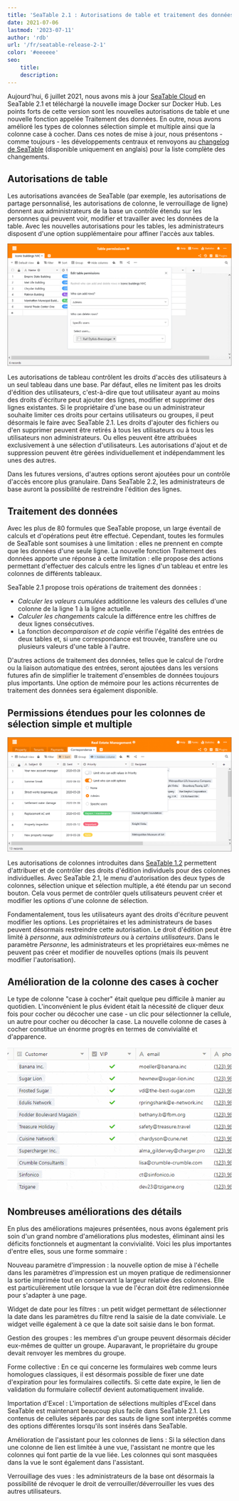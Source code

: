 ```yaml
---
title: 'SeaTable 2.1 : Autorisations de table et traitement des données - SeaTable'
date: 2021-07-06
lastmod: '2023-07-11'
author: 'rdb'
url: '/fr/seatable-release-2-1'
color: '#eeeeee'
seo:
    title:
    description:
---
```


Aujourd'hui, 6 juillet 2021, nous avons mis à jour [SeaTable Cloud](https://cloud.seatable.io) en SeaTable 2.1 et téléchargé la nouvelle image Docker sur Docker Hub. Les points forts de cette version sont les nouvelles autorisations de table et une nouvelle fonction appelée Traitement des données. En outre, nous avons amélioré les types de colonnes sélection simple et multiple ainsi que la colonne case à cocher. Dans ces notes de mise à jour, nous présentons - comme toujours - les développements centraux et renvoyons au [changelog de SeaTable](https://seatable.io/fr/docs/changelog/version-2-1/) (disponible uniquement en anglais) pour la liste complète des changements.

## Autorisations de table

Les autorisations avancées de SeaTable (par exemple, les autorisations de partage personnalisé, les autorisations de colonne, le verrouillage de ligne) donnent aux administrateurs de la base un contrôle étendu sur les personnes qui peuvent voir, modifier et travailler avec les données de la table. Avec les nouvelles autorisations pour les tables, les administrateurs disposent d'une option supplémentaire pour affiner l'accès aux tables.

![SeaTable 2.1 : Permissions de table](images/TablePermissions.png)

Les autorisations de tableau contrôlent les droits d'accès des utilisateurs à un seul tableau dans une base. Par défaut, elles ne limitent pas les droits d'édition des utilisateurs, c'est-à-dire que tout utilisateur ayant au moins des droits d'écriture peut ajouter des lignes, modifier et supprimer des lignes existantes. Si le propriétaire d'une base ou un administrateur souhaite limiter ces droits pour certains utilisateurs ou groupes, il peut désormais le faire avec SeaTable 2.1. Les droits d'ajouter des fichiers ou d'en supprimer peuvent être retirés à tous les utilisateurs ou à tous les utilisateurs non administrateurs. Ou elles peuvent être attribuées exclusivement à une sélection d'utilisateurs. Les autorisations d'ajout et de suppression peuvent être gérées individuellement et indépendamment les unes des autres.

Dans les futures versions, d'autres options seront ajoutées pour un contrôle d'accès encore plus granulaire. Dans SeaTable 2.2, les administrateurs de base auront la possibilité de restreindre l'édition des lignes.

## Traitement des données

Avec les plus de 80 formules que SeaTable propose, un large éventail de calculs et d'opérations peut être effectué. Cependant, toutes les formules de SeaTable sont soumises à une limitation : elles ne prennent en compte que les données d'une seule ligne. La nouvelle fonction Traitement des données apporte une réponse à cette limitation : elle propose des actions permettant d'effectuer des calculs entre les lignes d'un tableau et entre les colonnes de différents tableaux.

SeaTable 2.1 propose trois opérations de traitement des données :

- _Calculer les valeurs cumulées_ additionne les valeurs des cellules d'une colonne de la ligne 1 à la ligne actuelle.
- _Calculer les changements_ calcule la différence entre les chiffres de deux lignes consécutives.
- La fonction de*comparaison et de copie* vérifie l'égalité des entrées de deux tables et, si une correspondance est trouvée, transfère une ou plusieurs valeurs d'une table à l'autre.

D'autres actions de traitement des données, telles que le calcul de l'ordre ou la liaison automatique des entrées, seront ajoutées dans les versions futures afin de simplifier le traitement d'ensembles de données toujours plus importants. Une option de mémoire pour les actions récurrentes de traitement des données sera également disponible.

## Permissions étendues pour les colonnes de sélection simple et multiple

![SeaTable 2.1 : Permissions avancées pour les colonnes à sélection unique et multiple](images/Advanced-column-permissions.png)

Les autorisations de colonnes introduites dans [SeaTable 1.2](https://seatable.io/fr/seatable-release-1-2/) permettent d'attribuer et de contrôler des droits d'édition individuels pour des colonnes individuelles. Avec SeaTable 2.1, le menu d'autorisation des deux types de colonnes, sélection unique et sélection multiple, a été étendu par un second bouton. Cela vous permet de contrôler quels utilisateurs peuvent créer et modifier les options d'une colonne de sélection.

Fondamentalement, tous les utilisateurs ayant des droits d'écriture peuvent modifier les options. Les propriétaires et les administrateurs de bases peuvent désormais restreindre cette autorisation. Le droit d'édition peut être limité à _personne_, aux _administrateurs_ ou à _certains utilisateurs_. Dans le paramètre _Personne_, les administrateurs et les propriétaires eux-mêmes ne peuvent pas créer et modifier de nouvelles options (mais ils peuvent modifier l'autorisation).

## Amélioration de la colonne des cases à cocher

Le type de colonne "case à cocher" était quelque peu difficile à manier au quotidien. L'inconvénient le plus évident était la nécessité de cliquer deux fois pour cocher ou décocher une case - un clic pour sélectionner la cellule, un autre pour cocher ou décocher la case. La nouvelle colonne de cases à cocher constitue un énorme progrès en termes de convivialité et d'apparence.

![SeaTable 2.1 : Amélioration de la colonne des cases à cocher](cf832ed6ec4f5a75c69d663818552e94ec9b7cb1.gif)

## Nombreuses améliorations des détails

En plus des améliorations majeures présentées, nous avons également pris soin d'un grand nombre d'améliorations plus modestes, éliminant ainsi les déficits fonctionnels et augmentant la convivialité. Voici les plus importantes d'entre elles, sous une forme sommaire :

Nouveau paramètre d'impression : la nouvelle option de mise à l'échelle dans les paramètres d'impression est un moyen pratique de redimensionner la sortie imprimée tout en conservant la largeur relative des colonnes. Elle est particulièrement utile lorsque la vue de l'écran doit être redimensionnée pour s'adapter à une page.

Widget de date pour les filtres : un petit widget permettant de sélectionner la date dans les paramètres du filtre rend la saisie de la date conviviale. Le widget veille également à ce que la date soit saisie dans le bon format.

Gestion des groupes : les membres d'un groupe peuvent désormais décider eux-mêmes de quitter un groupe. Auparavant, le propriétaire du groupe devait renvoyer les membres du groupe.

Forme collective : En ce qui concerne les formulaires web comme leurs homologues classiques, il est désormais possible de fixer une date d'expiration pour les formulaires collectifs. Si cette date expire, le lien de validation du formulaire collectif devient automatiquement invalide.

Importation d'Excel : L'importation de sélections multiples d'Excel dans SeaTable est maintenant beaucoup plus facile dans SeaTable 2.1. Les contenus de cellules séparés par des sauts de ligne sont interprétés comme des options différentes lorsqu'ils sont insérés dans SeaTable.

Amélioration de l'assistant pour les colonnes de liens : Si la sélection dans une colonne de lien est limitée à une vue, l'assistant ne montre que les colonnes qui font partie de la vue liée. Les colonnes qui sont masquées dans la vue le sont également dans l'assistant.

Verrouillage des vues : les administrateurs de la base ont désormais la possibilité de révoquer le droit de verrouiller/déverrouiller les vues des autres utilisateurs.
